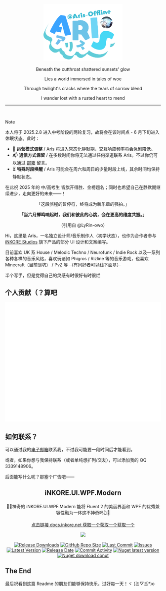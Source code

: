 <br>

<p align="center"><img width="256" src="assets\vtuber-logo.png"/></p>

<p align="center">Beneath the cutthroat shattered sunsets' glow</p>
<p align="center">Lies a world immersed in tales of woe</p>
<p align="center">Through twilight's cracks where the tears of sorrow blend</p>
<p align="center">I wander lost with a rusted heart to mend</p>

---

<br>

>[!NOTE]
>
> 本人将于 2025.2.8 进入中考阶段的两轮复习，故将会在该时间点 - 6 月下旬进入休眠状态。此时：
>
> - 🚧 **运营模式调整** / Aris 将进入常态化静默期，交互响应频率将会急剧降低。
> - 📬 **通信方式保留** / 在多数时间你将无法通过任何渠道联系 Aris。不过你仍可以通过 [邮箱](mailto:cvmcaesr@163.com) 留言。
> - ⏳ **特殊时段唤醒** /  Aris 可能会在周六和周日的少量时段上线，其余时间均保持静默状态。
>
> 在此祝 2025 年的 中/高考生 皆旗开得胜、金榜题名；同时也希望自己在静默期继续进步，走向更好的未来——！
>
><div align="center">「这段旅程的暂停符，终将成为新乐章的强拍。」
>
></br>
>
>**「当六月蝉鸣响起时，我们和彼此的心跳，会在更高的维度共振。」**
>
> （引用自 @LyRin-owo）
></div>

Hi，这里是 Aris，一名独立设计师/音乐制作人（初学状态），也作为合作者参与 [iNKORE Studios](https://github.com/iNKORE-NET) 旗下产品的部分 UI 设计和文案编写。

目前喜欢 UK 系 House / Melodic Techno / Neurofunk / Indie Rock 以及一系列各种各样的音乐风格，喜欢玩诸如 Phigros / Rizline 等的音乐游戏，也喜欢 Minecraft（目前淡坑） / PvZ 等 ~~（有同好者可以线下面基）~~

半个写手，但是觉得自己的灵感有时很好有时很烂

## 个人贡献（？算吧

<p align="center">

![](https://github.com/Aris-Offline/Aris-Offline/blob/main/github-metrics.svg)

</p>

## 如何联系？

可以通过我的[电子邮箱](mailto:test_bl@outlook.com)联系我，不过我可能要一段时间后才能看到。

或者，如果你想与我保持联系（或者单纯想扩列/交友），可以添加我的 QQ 3339148906。

后面能写什么呢？那塞个广告吧——

## <p align="center">iNKORE.UI.WPF.Modern</p>

<p align="center">🧰🤓神奇的 iNKORE.UI.WPF.Modern 能将 Fluent 2 的美丽界面和 WPF 的优秀兼容性融为一体这不神奇吗👆🧰</p>

<p align="center"><a href="https://docs.inkore.net/ui-wpf-modern">点击链接 docs.inkore.net 获取一个获取一个获取一个</a>

<p align="center"><a href="https://docs.inkore.net/ui-wpf-modern/introduction">
  <img src="https://github.com/iNKORE-NET/UI.WPF.Modern/blob/main/assets/images/banners/UI.WPF.Modern_Main_1280w.png?raw=true">
</a></p>

<p align="center">
  <a href="https://github.com/iNKORE-NET/UI.WPF.Modern/releases"><img src="https://img.shields.io/github/downloads/iNKORE-NET/UI.WPF.Modern/total?color=%239F7AEA" alt="Release Downloads"></a>
  <a href="#"><img src="https://img.shields.io/github/repo-size/iNKORE-NET/UI.WPF.Modern?color=6882C4" alt="GitHub Repo Size"></a>
  <a href="#"><img src="https://img.shields.io/github/last-commit/iNKORE-NET/UI.WPF.Modern?color=%23638e66" alt="Last Commit"></a>
  <a href="#"><img src="https://img.shields.io/github/issues/iNKORE-NET/UI.WPF.Modern?color=f76642" alt="Issues"></a>
  <a href="#"><img src="https://img.shields.io/github/v/release/iNKORE-NET/UI.WPF.Modern?color=%4CF4A8B4" alt="Latest Version"></a>
  <a href="#"><img src="https://img.shields.io/github/release-date/iNKORE-NET/UI.WPF.Modern?color=%23b0a3e8" alt="Release Date"></a>
  <a href="https://github.com/iNKORE-NET/UI.WPF.Modern/commits/"><img src="https://img.shields.io/github/commit-activity/m/iNKORE-NET/UI.WPF.Modern" alt="Commit Activity"></a>
  <a href="https://www.nuget.org/packages/iNKORE.UI.WPF.Modern"><img src="https://img.shields.io/nuget/v/iNKORE.UI.WPF.Modern?color=blue&logo=nuget" alt="Nuget latest version"></a>
  <a href="https://www.nuget.org/packages/iNKORE.UI.WPF.Modern"><img src="https://img.shields.io/nuget/dt/iNKORE.UI.WPF.Modern?color=blue&logo=nuget" alt="Nuget download conut"></a>
</p>

## The End

最后祝看到这篇 Readme 的朋友们能够保持快乐，过好每一天！ヾ (≧▽≦*)o
